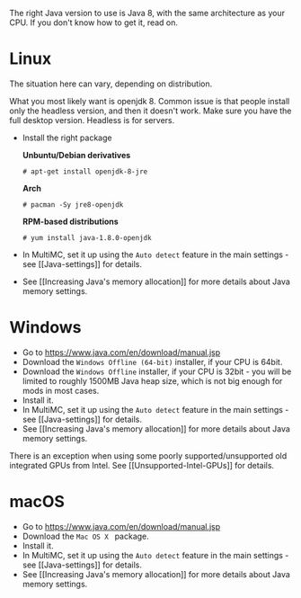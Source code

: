 The right Java version to use is Java 8, with the same architecture as your CPU.
If you don't know how to get it, read on.

# Linux

The situation here can vary, depending on distribution.

What you most likely want is openjdk 8. Common issue is that people install only the headless version, and then it doesn't work. Make sure you have the full desktop version. Headless is for servers.

* Install the right package

  **Unbuntu/Debian derivatives**
  ```
  # apt-get install openjdk-8-jre
  ```
  **Arch**
  ```
  # pacman -Sy jre8-openjdk
  ```
  **RPM-based distributions**
  ```
  # yum install java-1.8.0-openjdk
  ```
* In MultiMC, set it up using the `Auto detect` feature in the main settings - see [[Java-settings]] for details.
* See [[Increasing Java's memory allocation]] for more details about Java memory settings.

# Windows

* Go to https://www.java.com/en/download/manual.jsp
* Download the `Windows Offline (64-bit)` installer, if your CPU is 64bit.
* Download the `Windows Offline` installer, if your CPU is 32bit - you will be limited to roughly 1500MB Java heap size, which is not big enough for mods in most cases.
* Install it.
* In MultiMC, set it up using the `Auto detect` feature in the main settings - see [[Java-settings]] for details.
* See [[Increasing Java's memory allocation]] for more details about Java memory settings.

There is an exception when using some poorly supported/unsupported old integrated GPUs from Intel. See [[Unsupported-Intel-GPUs]] for details.

# macOS
* Go to https://www.java.com/en/download/manual.jsp
* Download the `Mac OS X ` package.
* Install it.
* In MultiMC, set it up using the `Auto detect` feature in the main settings - see [[Java-settings]] for details.
* See [[Increasing Java's memory allocation]] for more details about Java memory settings.
